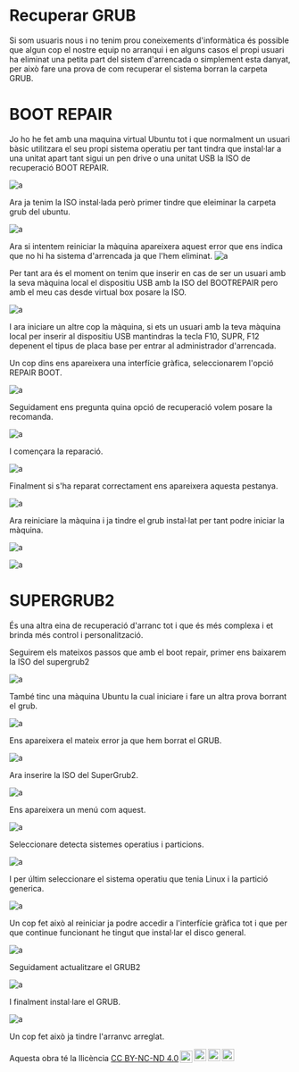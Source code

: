 # Recuperar GRUB 

Si som usuaris nous i no tenim prou coneixements d'informàtica és possible que algun cop el nostre equip no arranqui i en alguns casos el propi usuari ha eliminat una petita part del sistem d'arrencada o simplement esta danyat, per això fare una prova de com recuperar el sistema borran la carpeta GRUB.


# BOOT REPAIR
 

  Jo ho he fet amb una maquina virtual Ubuntu tot i que normalment un usuari bàsic utilitzara el seu propi sistema operatiu per tant tindra que instal·lar a una unitat apart tant sigui un pen drive o una unitat USB la ISO de recuperació 
  BOOT REPAIR.

   ![a](/img/boot.png)

  Ara ja tenim la ISO instal·lada però primer tindre que eleiminar la carpeta grub del ubuntu.
    
   ![a](/img/mv.png)

Ara si intentem reiniciar la màquina apareixera aquest error que ens indica que no hi ha sistema d'arrencada ja que l'hem eliminat.
   ![a](/img/error.png)

Per tant ara és el moment on tenim que inserir en cas de ser un usuari amb la seva màquina local el dispositiu USB amb la ISO del BOOTREPAIR pero amb el meu cas desde virtual box posare la ISO.

![a](/img/boot1.png)

I ara iniciare un altre cop la màquina, si ets un usuari amb la teva màquina local per inserir al dispositiu USB mantindras la tecla F10, SUPR, F12 depenent el tipus de placa base per entrar al administrador d'arrencada.

Un cop dins ens apareixera una interfície gràfica, seleccionarem l'opció REPAIR BOOT.

![a](/img/repair.png)

Seguidament ens pregunta quina opció de recuperació volem posare la recomanda.

![a](/img/tipus.png)

I començara la reparació.

![a](/img/pas.png)

Finalment si s'ha reparat correctament ens apareixera aquesta pestanya.

![a](/img/succes.png)

Ara reiniciare la màquina i ja tindre el grub instal·lat per tant podre iniciar la màquina.

![a](/img/be.png)

![a](/img/fet.png)

# SUPERGRUB2

És una altra eina de recuperació d'arranc tot i que és més complexa i et brinda més control i personalització.

Seguirem els mateixos passos que amb el boot repair, primer ens baixarem la ISO del supergrub2

![a](/img/iso1.png)

També tinc una màquina Ubuntu la cual iniciare i fare un altra prova borrant el grub.

![a](/img/mv.png)

Ens apareixera el mateix error ja que hem borrat el GRUB.

![a](/img/error.png)

Ara inserire la ISO del SuperGrub2.

![a](/img/grub2.png)

Ens apareixera un menú com aquest.

![a](/img/menu.png)

Seleccionare detecta sistemes operatius i particions.


![a](/img/detecta.png)

I per últim seleccionare el sistema operatiu que tenia Linux i la partició generica. 

![a](/img/linux.png)

Un cop fet això al reiniciar ja podre accedir a l'interfície gràfica tot i que per que continue funcionant he tingut que instal·lar el disco general.

![a](/img/disco.png)

Seguidament actualitzare el GRUB2

![a](/img/recu2.png)

I finalment instal·lare el GRUB.

![a](/img/ya.png)

Un cop fet això ja tindre l'arranvc arreglat.
<p xmlns:cc="http://creativecommons.org/ns#" >Aquesta obra té la llicència <a href="https://creativecommons.org/licenses/by-nc-nd/4.0/?ref= chooser-v1" target="_blank" rel="license noopener noreferrer" style="display:inline-block;">CC BY-NC-ND 4.0<img style="height:22px!important;margin-left:3px ;vertical-align:text-bottom;" src="https://mirrors.creativecommons.org/presskit/icons/cc.svg?ref=chooser-v1" alt=""><img style="height:22px!important;margin-left:3px;vertical -align:text-bottom;" src="https://mirrors.creativecommons.org/presskit/icons/by.svg?ref=chooser-v1" alt=""><img style="height:22px!important;margin-left:3px;vertical -align:text-bottom;" src="https://mirrors.creativecommons.org/presskit/icons/nc.svg?ref=chooser-v1" alt=""><img style="height:22px!important;margin-left:3px;vertical -align:text-bottom;" src="https://mirrors.creativecommons.org/presskit/icons/nd.svg?ref=chooser-v1" alt=""></a></p>